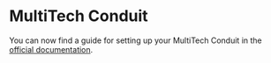 # MultiTech Conduit

You can now find a guide for setting up your MultiTech Conduit in the [official documentation](https://www.thethingsnetwork.org/docs/current/multitech/).